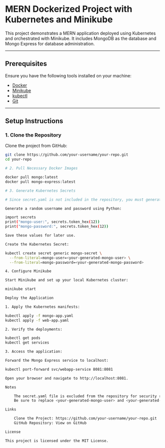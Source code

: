 # MERN Dockerized Project with Kubernetes and Minikube

This project demonstrates a MERN application deployed using Kubernetes and orchestrated with Minikube. It includes MongoDB as the database and Mongo Express for database administration.

---

## Prerequisites

Ensure you have the following tools installed on your machine:

- [Docker](https://www.docker.com/get-started)
- [Minikube](https://minikube.sigs.k8s.io/docs/start/)
- [kubectl](https://kubernetes.io/docs/tasks/tools/)
- [Git](https://git-scm.com/)

---

## Setup Instructions

### 1. Clone the Repository
Clone the project from GitHub:
```bash
git clone https://github.com/your-username/your-repo.git
cd your-repo

# 2. Pull Necessary Docker Images

docker pull mongo:latest
docker pull mongo-express:latest

# 3. Generate Kubernetes Secrets

# Since secret.yaml is not included in the repository, you must generate the required secrets. Use the following steps:

Generate a random username and password using Python:

import secrets
print("mongo-user:", secrets.token_hex(12))
print("mongo-password:", secrets.token_hex(12))

Save these values for later use.

Create the Kubernetes Secret:

kubectl create secret generic mongo-secret \
  --from-literal=mongo-user=<your-generated-mongo-user> \
  --from-literal=mongo-password=<your-generated-mongo-password>

4. Configure Minikube

Start Minikube and set up your local Kubernetes cluster:

minikube start

Deploy the Application

1. Apply the Kubernetes manifests:

kubectl apply -f mongo-app.yaml
kubectl apply -f web-app.yaml

2. Verify the deployments:

kubectl get pods
kubectl get services

3. Access the application:

Forward the Mongo Express service to localhost:

kubectl port-forward svc/webapp-service 8081:8081

Open your browser and navigate to http://localhost:8081.

Notes

    The secret.yaml file is excluded from the repository for security reasons.
    Be sure to replace <your-generated-mongo-user> and <your-generated-mongo-password> with the values you generated.

Links

    Clone the Project: https://github.com/your-username/your-repo.git
    GitHub Repository: View on GitHub

License

This project is licensed under the MIT License.
